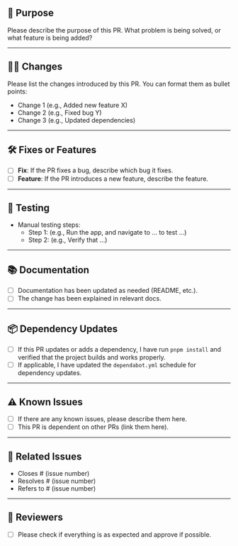 ## 🚀 Purpose

Please describe the purpose of this PR. What problem is being solved, or what feature is being added?

---

## 🧑‍💻 Changes

Please list the changes introduced by this PR. You can format them as bullet points:

- Change 1 (e.g., Added new feature X)
- Change 2 (e.g., Fixed bug Y)
- Change 3 (e.g., Updated dependencies)

---

## 🛠️ Fixes or Features

- [ ] **Fix**: If the PR fixes a bug, describe which bug it fixes.
- [ ] **Feature**: If the PR introduces a new feature, describe the feature.

---

## 🔬 Testing

- Manual testing steps:
  - Step 1: (e.g., Run the app, and navigate to ... to test ...)
  - Step 2: (e.g., Verify that ...)

---

## 📚 Documentation

- [ ] Documentation has been updated as needed (README, etc.).
- [ ] The change has been explained in relevant docs.

---

## 📦 Dependency Updates

- [ ] If this PR updates or adds a dependency, I have run `pnpm install` and verified that the project builds and works properly.
- [ ] If applicable, I have updated the `dependabot.yml` schedule for dependency updates.

---

## ⚠️ Known Issues

- [ ] If there are any known issues, please describe them here.
- [ ] This PR is dependent on other PRs (link them here).

---

## 🔄 Related Issues

- Closes # (issue number)
- Resolves # (issue number)
- Refers to # (issue number)

---

## 👀 Reviewers

- [ ] Please check if everything is as expected and approve if possible.
